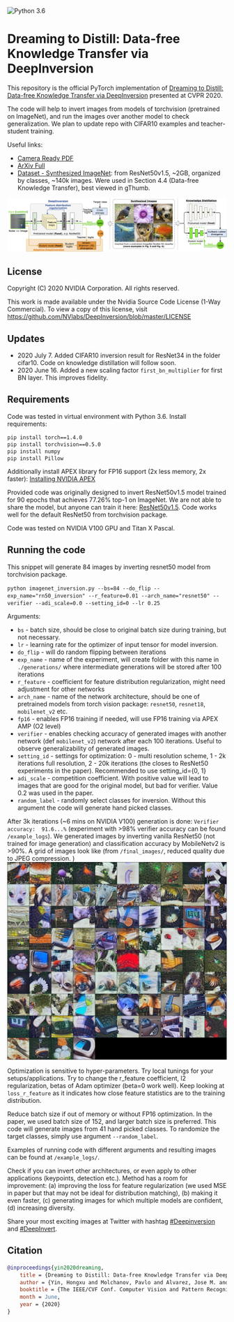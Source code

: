 ![Python 3.6](https://img.shields.io/badge/python-3.6-green.svg)
# Dreaming to Distill: Data-free Knowledge Transfer via DeepInversion

This repository is the official PyTorch implementation of [Dreaming to Distill: Data-free Knowledge Transfer via DeepInversion](https://arxiv.org/abs/1912.08795) presented at CVPR 2020.

The code will help to invert images from models of torchvision (pretrained on ImageNet), and run the images over another model to check generalization. We plan to update repo with CIFAR10 examples and teacher-student training.

Useful links: <br>
* [Camera Ready PDF](https://drive.google.com/file/d/1jg4o458y70aCqUPRklMEy6dOGlZ0qMde/view?usp=sharing) <br>
* [ArXiv Full](https://arxiv.org/pdf/1912.08795.pdf)<br>
* [Dataset - Synthesized ImageNet](https://drive.google.com/open?id=1AXCW6_E_Qtr5qyb9jygGaLub13gQo10c): from ResNet50v1.5, ~2GB, organized by classes, ~140k images. Were used in Section 4.4 (Data-free Knowledge Transfer), best viewed in gThumb.

![Teaser](example_logs/teaser.png "Teaser")

## License

Copyright (C) 2020 NVIDIA Corporation. All rights reserved.

This work is made available under the Nvidia Source Code License (1-Way Commercial). To view a copy of this license, visit https://github.com/NVlabs/DeepInversion/blob/master/LICENSE

## Updates

- 2020 July 7. Added CIFAR10 inversion result for ResNet34 in the folder cifar10. Code on knowledge distillation will follow soon.
- 2020 June 16. Added a new scaling factor `first_bn_multiplier` for first BN layer. This improves fidelity.

## Requirements

Code was tested in virtual environment with Python 3.6. Install requirements:

```setup
pip install torch==1.4.0
pip install torchvision==0.5.0
pip install numpy
pip install Pillow
```

Additionally install APEX library for FP16 support (2x less memory, 2x faster): [Installing NVIDIA APEX](https://github.com/NVIDIA/apex#quick-start)

Provided code was originally designed to invert ResNet50v1.5 model trained for 90 epochs that achieves 77.26% top-1 on ImageNet. We are not able to share the model, but anyone can train it here: [ResNet50v1.5](https://github.com/NVIDIA/DeepLearningExamples/tree/master/PyTorch/Classification/ConvNets/resnet50v1.5).
Code works well for the default ResNet50 from torchvision package.

Code was tested on NVIDIA V100 GPU and Titan X Pascal.

## Running the code

This snippet will generate 84 images by inverting resnet50 model from torchvision package.

`python imagenet_inversion.py --bs=84 --do_flip --exp_name="rn50_inversion" --r_feature=0.01 --arch_name="resnet50" --verifier --adi_scale=0.0 --setting_id=0 --lr 0.25`

Arguments:

- `bs` - batch size, should be close to original batch size during training, but not necessary.
- `lr` - learning rate for the optimizer of input tensor for model inversion.
- `do_flip` - will do random flipping between iterations
- `exp_name` - name of the experiment, will create folder with this name in `./generations/` where intermediate generations will be stored after 100 iterations
- `r_feature` - coefficient for feature distribution regularization, might need adjustment for other networks
- `arch_name` - name of the network architecture, should be one of pretrained models from torch vision package: `resnet50`, `resnet18`, `mobilenet_v2` etc.
- `fp16` - enables FP16 training if needed, will use FP16 training via APEX AMP (O2 level)
- `verifier` - enables checking accuracy of generated images with another network (def `mobilenet_v2`) network after each 100 iterations.
Useful to observe generalizability of generated images.
- `setting_id` - settings for optimization: 0 - multi resolution scheme, 1 - 2k iterations full resolution, 2 - 20k iterations (the closes to ResNet50 experiments in the paper). Recommended to use setting_id={0, 1}
- `adi_scale` - competition coefficient. With positive value will lead to images that are good for the original model, but bad for verifier. Value 0.2 was used in the paper.
- `random_label` - randomly select classes for inversion. Without this argument the code will generate hand picked classes.

After 3k iterations (~6 mins on NVIDIA V100) generation is done: `Verifier accuracy:  91.6...%` (experiment with >98% verifier accuracy can be found `/example_logs`). We generated images by inverting vanilla ResNet50 (not trained for image generation) and classification accuracy by MobileNetv2 is >90%. A grid of images look like (from `/final_images/`, reduced quality due to JPEG compression. )
![Generated grid of images](example_logs/fp32_set0_rn50_first_bn_scaled.jpg "ResNet50 Inverted images")

Optimization is sensitive to hyper-parameters. Try local tunings for your setups/applications. Try to change the r_feature coefficient, l2 regularization, betas of Adam optimizer (beta=0 work well). Keep looking at `loss_r_feature` as it indicates how close feature statistics are to the training distribution.

Reduce batch size if out of memory or without FP16 optimization. In the paper, we used batch size of 152, and larger batch size is preferred. This code will generate images from 41 hand picked classes. To randomize the target classes, simply use argument `--random_label`.

Examples of running code with different arguments and resulting images can be found at `/example_logs/`.

Check if you can invert other architectures, or even apply to other applications (keypoints, detection etc.).
Method has a room for improvement:
(a) improving the loss for feature regularization (we used MSE in paper but that may not be ideal for distribution matching),
(b) making it even faster,
(c) generating images for which multiple models are confident,
(d) increasing diversity.

Share your most exciting images at Twitter with hashtag [#Deepinversion](https://twitter.com/hashtag/deepinversion?src=hash) and [#DeepInvert](https://twitter.com/hashtag/DeepInvert?src=hashtag_click).  

## Citation

```bibtex
@inproceedings{yin2020dreaming,
	title = {Dreaming to Distill: Data-free Knowledge Transfer via DeepInversion},
	author = {Yin, Hongxu and Molchanov, Pavlo and Alvarez, Jose M. and Li, Zhizhong and Mallya, Arun and Hoiem, Derek and Jha, Niraj K and Kautz, Jan},
	booktitle = {The IEEE/CVF Conf. Computer Vision and Pattern Recognition (CVPR)},
	month = June,
	year = {2020}
}
```
